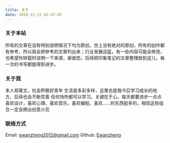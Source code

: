 ```yaml
---
title: 关于
date: 2018-12-15 02:47:07
---
```

### 关于本站
所有的文章在没有特别说明情况下均为原创，世上没有绝对的原创，所有的创作都有参考，所以我会把参考的文章列出来；行业发展迅猛，有一些内容可能会修改，也希望你转载时说明一下来源，谢谢您。后续把印象笔记的文章整理放到这儿，每一次的书写都能得到进步。
### 关于我
本人郑寓文，社会积极好青年
生活是多彩多样，这里也是我今后学习成长的地方，后续也会不断完善
任何场所都可以学习，关键在于心，每天都要进步一点点
喜欢设计，喜欢心理，喜欢音乐，喜欢编程，喜欢……的东西挺多的，相信这些组合一定会擦出创意火花
### 联络方式
Email: ewanzheng2012@gmail.com
Github: [Ewanzheng](https://github.com/EwanPM)
